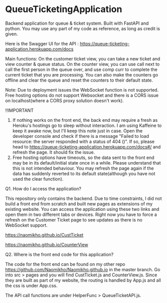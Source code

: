 # QueueTicketingApplication
Backend application for queue & ticket system. Built with FastAPI and python. 
You may use any part of my code as reference, as long as credit is given.

Here is the Swagger UI for the API : https://queue-ticketing-application.herokuapp.com/docs

Main functions: On the customer ticket view, you can take a new ticket and view counter & queue status. On the counter view, you can use call next to call the first person in the queue over, and use comp curr to complete the current ticket that you are processing. You can also make the counters go offline and clear the queue and reset the counters to their default state.  

Note: Due to deployment issues the WebSocket function is not supported. Free hosting options do not support Websocket and there is a CORS issue on localhost(where a CORS proxy solution doesn't work). 

!!IMPORTANT
1. If nothing works on the front end, the back end may require a fresh as Heroku's hostings go to sleep without interaction. I am using Kaffeine to keep it awake now, but I'll keep this note just in case. Open the developer console and check if there is a message "Failed to load resource: the server responded with a status of 404 ()". If so, please head to https://queue-ticketing-application.herokuapp.com/docs#/ and refresh the page. It should fix the issue. 
2. Free hosting options have timeouts, so the data sent to the front end may be in its default/initial state once in a while. Please understand that this is not intended behaviour. You may refresh the page again if the data has suddenly reverted to its default state(although you have not used the clear function).

Q1. How do I access the application?

This repository only contains the backend. Due to time constraints, I did not build a front end from scratch and built new pages as extensions
of my existing website. You can access the application using these two links and open them in two different tabs or devices. Right now you have to force a refresh on the Customer Ticket page to see updates as there is no WebSocket support. 

https://naomikho.github.io/CustTicket

https://naomikho.github.io/CounterView

Q2. Where is the front end code for this application? 

The code for the front end can be found on my other repo https://github.com/Naomikho/Naomikho.github.io in the master branch. Go into src > pages and you will find CustTicket.js and CounterView.js. Since they are built as part of my website, the routing is handled by App.js and all the css is under App.css. 

The API call functions are under HelperFunc > QueueTicketAPI.js. 
